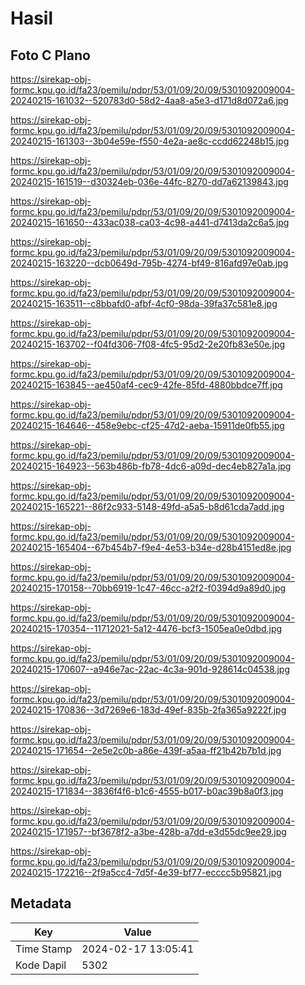 # Hasil

## Foto C Plano

https://sirekap-obj-formc.kpu.go.id/fa23/pemilu/pdpr/53/01/09/20/09/5301092009004-20240215-161032--520783d0-58d2-4aa8-a5e3-d171d8d072a6.jpg

https://sirekap-obj-formc.kpu.go.id/fa23/pemilu/pdpr/53/01/09/20/09/5301092009004-20240215-161303--3b04e59e-f550-4e2a-ae8c-ccdd62248b15.jpg

https://sirekap-obj-formc.kpu.go.id/fa23/pemilu/pdpr/53/01/09/20/09/5301092009004-20240215-161519--d30324eb-036e-44fc-8270-dd7a62139843.jpg

https://sirekap-obj-formc.kpu.go.id/fa23/pemilu/pdpr/53/01/09/20/09/5301092009004-20240215-161650--433ac038-ca03-4c98-a441-d7413da2c6a5.jpg

https://sirekap-obj-formc.kpu.go.id/fa23/pemilu/pdpr/53/01/09/20/09/5301092009004-20240215-163220--dcb0649d-795b-4274-bf49-816afd97e0ab.jpg

https://sirekap-obj-formc.kpu.go.id/fa23/pemilu/pdpr/53/01/09/20/09/5301092009004-20240215-163511--c8bbafd0-afbf-4cf0-98da-39fa37c581e8.jpg

https://sirekap-obj-formc.kpu.go.id/fa23/pemilu/pdpr/53/01/09/20/09/5301092009004-20240215-163702--f04fd306-7f08-4fc5-95d2-2e20fb83e50e.jpg

https://sirekap-obj-formc.kpu.go.id/fa23/pemilu/pdpr/53/01/09/20/09/5301092009004-20240215-163845--ae450af4-cec9-42fe-85fd-4880bbdce7ff.jpg

https://sirekap-obj-formc.kpu.go.id/fa23/pemilu/pdpr/53/01/09/20/09/5301092009004-20240215-164646--458e9ebc-cf25-47d2-aeba-15911de0fb55.jpg

https://sirekap-obj-formc.kpu.go.id/fa23/pemilu/pdpr/53/01/09/20/09/5301092009004-20240215-164923--563b486b-fb78-4dc6-a09d-dec4eb827a1a.jpg

https://sirekap-obj-formc.kpu.go.id/fa23/pemilu/pdpr/53/01/09/20/09/5301092009004-20240215-165221--86f2c933-5148-49fd-a5a5-b8d61cda7add.jpg

https://sirekap-obj-formc.kpu.go.id/fa23/pemilu/pdpr/53/01/09/20/09/5301092009004-20240215-165404--67b454b7-f9e4-4e53-b34e-d28b4151ed8e.jpg

https://sirekap-obj-formc.kpu.go.id/fa23/pemilu/pdpr/53/01/09/20/09/5301092009004-20240215-170158--70bb6919-1c47-46cc-a2f2-f0394d9a89d0.jpg

https://sirekap-obj-formc.kpu.go.id/fa23/pemilu/pdpr/53/01/09/20/09/5301092009004-20240215-170354--11712021-5a12-4476-bcf3-1505ea0e0dbd.jpg

https://sirekap-obj-formc.kpu.go.id/fa23/pemilu/pdpr/53/01/09/20/09/5301092009004-20240215-170607--a946e7ac-22ac-4c3a-901d-928614c04538.jpg

https://sirekap-obj-formc.kpu.go.id/fa23/pemilu/pdpr/53/01/09/20/09/5301092009004-20240215-170836--3d7269e6-183d-49ef-835b-2fa365a9222f.jpg

https://sirekap-obj-formc.kpu.go.id/fa23/pemilu/pdpr/53/01/09/20/09/5301092009004-20240215-171654--2e5e2c0b-a86e-439f-a5aa-ff21b42b7b1d.jpg

https://sirekap-obj-formc.kpu.go.id/fa23/pemilu/pdpr/53/01/09/20/09/5301092009004-20240215-171834--3836f4f6-b1c6-4555-b017-b0ac39b8a0f3.jpg

https://sirekap-obj-formc.kpu.go.id/fa23/pemilu/pdpr/53/01/09/20/09/5301092009004-20240215-171957--bf3678f2-a3be-428b-a7dd-e3d55dc9ee29.jpg

https://sirekap-obj-formc.kpu.go.id/fa23/pemilu/pdpr/53/01/09/20/09/5301092009004-20240215-172216--2f9a5cc4-7d5f-4e39-bf77-ecccc5b95821.jpg


## Metadata

| Key        | Value               |
| ---------- | ------------------- |
| Time Stamp | 2024-02-17 13:05:41 |
| Kode Dapil | 5302                |



